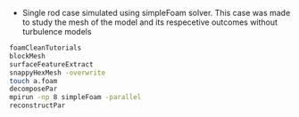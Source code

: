 * Single rod case simulated using simpleFoam solver. This case was made to study the mesh of the model and its respecetive outcomes without turbulence models


```sh
foamCleanTutorials
blockMesh
surfaceFeatureExtract
snappyHexMesh -overwrite
touch a.foam
decomposePar
mpirun -np 8 simpleFoam -parallel
reconstructPar
```
